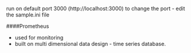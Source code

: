 
run on default port 3000 (http://localhost:3000)
to change the port - edit the sample.ini file


####Prometheus

- used for monitoring
- built on multi dimensional data design - time series database.
